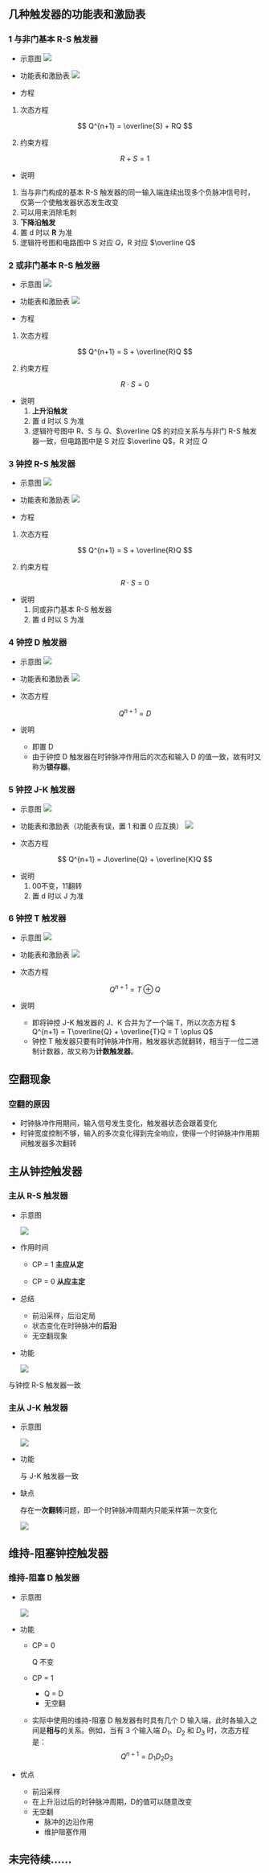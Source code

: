 ## 几种触发器的功能表和激励表

### 1 与非门基本 R-S 触发器

-   示意图
    <img src="https://gitee.com/Miraclezjy/utoolspic/raw/master/1639563482695.png"></img>

-   功能表和激励表
    <img src="https://gitee.com/Miraclezjy/utoolspic/raw/master/1639563132691.png"></img>

-   方程

1. 次态方程

$$
Q^{n+1} = \overline{S} + RQ
$$

2. 约束方程

$$
R + S = 1
$$

-   说明

1. 当与非门构成的基本 R-S 触发器的同一输入端连续出现多个负脉冲信号时，仅第一个使触发器状态发生改变
2. 可以用来消除毛刺
3. **下降沿触发**
3. 置 d 时以 **R** 为准
3. 逻辑符号图和电路图中 S 对应 $Q$，R 对应 $\overline Q$

### 2 或非门基本 R-S 触发器

-   示意图
    <img src="https://gitee.com/Miraclezjy/utoolspic/raw/master/1639563682658.png"></img>

-   功能表和激励表
    <img src="https://gitee.com/Miraclezjy/utoolspic/raw/master/1639563734296.png"></img>

-   方程

1. 次态方程

$$
Q^{n+1} = S + \overline{R}Q
$$

2. 约束方程

$$
R \cdot S = 0
$$

- 说明
  1. **上升沿触发**
  2. 置 d 时以 S 为准
  2. 逻辑符号图中 R、S 与 $Q$、$\overline Q$ 的对应关系与与非门 R-S 触发器一致，但电路图中是 S 对应 $\overline Q$，R 对应 $Q$

### 3 钟控 R-S 触发器

-   示意图
    <img src="https://gitee.com/Miraclezjy/utoolspic/raw/master/1639563953694.png"></img>

-   功能表和激励表
    <img src="https://gitee.com/Miraclezjy/utoolspic/raw/master/1639564023153.png"></img>

-   方程

1. 次态方程

$$
Q^{n+1} = S + \overline{R}Q
$$

2. 约束方程

$$
R \cdot S = 0
$$

- 说明
  1. 同或非门基本 R-S 触发器
  2. 置 d 时以 S 为准

### 4 钟控 D 触发器

-   示意图
    <img src="https://gitee.com/Miraclezjy/utoolspic/raw/master/1639564195517.png"></img>

-   功能表和激励表
    <img src="https://gitee.com/Miraclezjy/utoolspic/raw/master/1639564307137.png"></img>

-   次态方程

$$
Q^{n+1} = D
$$

- 说明

  - 即置 D
  - 由于钟控 D 触发器在时钟脉冲作用后的次态和输入 D 的值一致，故有时又称为**锁存器**。

### 5 钟控 J-K 触发器

-   示意图
    <img src="https://gitee.com/Miraclezjy/utoolspic/raw/master/1639564498681.png"></img>

-   功能表和激励表（功能表有误，置 1 和置 0 应互换）
    <img src="https://gitee.com/Miraclezjy/utoolspic/raw/master/1639564575454.png"></img>

-   次态方程

$$
Q^{n+1} = J\overline{Q} + \overline{K}Q
$$

- 说明
  1. 00不变，11翻转
  2. 置 d 时以 J 为准

### 6 钟控 T 触发器

-   示意图
    <img src="https://gitee.com/Miraclezjy/utoolspic/raw/master/1639564720075.png"></img>

-   功能表和激励表
    <img src="https://gitee.com/Miraclezjy/utoolspic/raw/master/1639564765360.png"></img>

-   次态方程

$$
Q^{n+1} = T \oplus Q
$$

- 说明

  - 即将钟控 J-K 触发器的 J、K 合并为了一个端 T，所以次态方程 $ Q^{n+1} = T\overline{Q} + \overline{T}Q = T \oplus Q$
  - 钟控 T 触发器只要有时钟脉冲作用，触发器状态就翻转，相当于一位二进制计数器，故又称为**计数触发器**。

## 空翻现象

### 空翻的原因

- 时钟脉冲作用期间，输入信号发生变化，触发器状态会跟着变化
- 时钟宽度控制不够，输入的多次变化得到完全响应，使得一个时钟脉冲作用期间触发器多次翻转

## 主从钟控触发器

### 主从 R-S 触发器

- 示意图

  <img src="https://gitee.com/Miraclezjy/utoolspic/raw/master/%E4%B8%BB%E4%BB%8ER-S%E8%A7%A6%E5%8F%91%E5%99%A8%E7%A4%BA%E6%84%8F%E5%9B%BE-2021-12-2316:44:32.png"></img>

- 作用时间

  - CP = 1 **主应从定**

  - CP = 0 **从应主定**

- 总结
  - 前沿采样，后沿定局
  - 状态变化在时钟脉冲的**后沿**
  - 无空翻现象

- 功能

  <img src="https://gitee.com/Miraclezjy/utoolspic/raw/master/%E4%B8%BB%E4%BB%8ER-S%E8%A7%A6%E5%8F%91%E5%99%A8%E5%8A%9F%E8%83%BD%E5%9B%BE-2021-12-2316:40:47.png"></img>

与钟控 R-S 触发器一致

### 主从 J-K 触发器

- 示意图

  <img src="https://gitee.com/Miraclezjy/utoolspic/raw/master/%E4%B8%BB%E4%BB%8EJ-K%E8%A7%A6%E5%8F%91%E5%99%A8%E7%A4%BA%E6%84%8F%E5%9B%BE-2021-12-2316:48:58.png"></img>

- 功能

  与 J-K 触发器一致

- 缺点

  存在**一次翻转**问题，即一个时钟脉冲周期内只能采样第一次变化

  <img src="https://gitee.com/Miraclezjy/utoolspic/raw/master/%E4%B8%BB%E4%BB%8EJ-K%E8%A7%A6%E5%8F%91%E5%99%A8%E4%B8%80%E6%AC%A1%E7%BF%BB%E8%BD%AC-2021-12-2317:08:00.png"></img>

## 维持-阻塞钟控触发器

### 维持-阻塞 D 触发器

- 示意图

  <img src="https://gitee.com/Miraclezjy/utoolspic/raw/master/%E7%BB%B4%E6%8C%81%E9%98%BB%E5%A1%9ED%E8%A7%A6%E5%8F%91%E5%99%A8%E7%A4%BA%E6%84%8F%E5%9B%BE-2021-12-2317:12:41.png"></img>

- 功能

  - CP = 0

    Q 不变

  - CP = 1

    - Q = D
    - 无空翻

  - 实际中使用的维持-阻塞 D 触发器有时具有几个 D 输入端，此时各输入之间是**相与**的关系。例如，当有 3 个输入端 $D_1$、$D_2$ 和 $D_3$ 时，次态方程是：
    $$
    Q^{n+1} = D_1D_2D_3
    $$
    

- 优点

  - 前沿采样
  - 在上升沿过后的时钟脉冲周期，D的值可以随意改变
  - 无空翻
    - 脉冲的边沿作用
    - 维护阻塞作用

## 未完待续……
